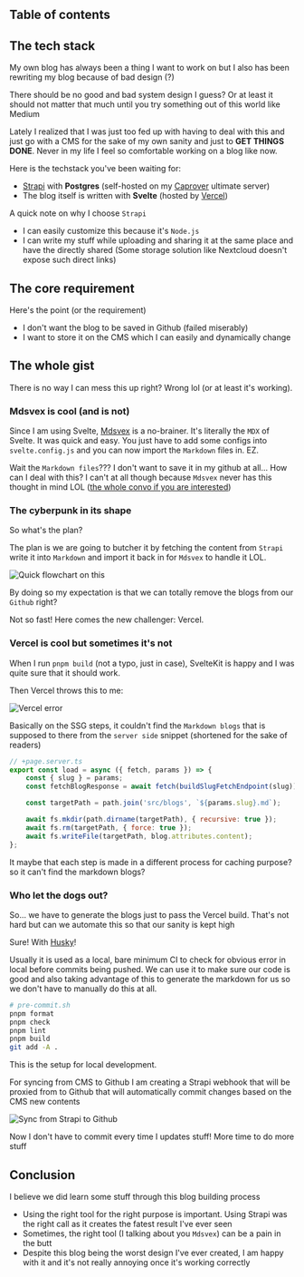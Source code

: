 ## Table of contents

## The tech stack

My own blog has always been a thing I want to work on but I also has been rewriting my blog because of bad design (?)

There should be no good and bad system design I guess? Or at least it should not matter that much until you try something out of this world like Medium

Lately I realized that I was just too fed up with having to deal with this and just go with a CMS for the sake of my own sanity and just to **GET THINGS DONE**. Never in my life I feel so comfortable working on a blog like now.

Here is the techstack you've been waiting for:

- [Strapi](https://strapi.io/) with **Postgres** (self-hosted on my [Caprover](https://caprover.com/) ultimate server)
- The blog itself is written with **Svelte** (hosted by [Vercel](https://vercel.com/lamnguyenkhmt2017))

A quick note on why I choose `Strapi`

- I can easily customize this because it's `Node.js`
- I can write my stuff while uploading and sharing it at the same place and have the directly shared (Some storage solution like Nextcloud doesn't expose such direct links)

## The core requirement

Here's the point (or the requirement)

- I don't want the blog to be saved in Github (failed miserably)
- I want to store it on the CMS which I can easily and dynamically change

## The whole gist

There is no way I can mess this up right? Wrong lol (or at least it's working).

### Mdsvex is cool (and is not)

Since I am using Svelte, [Mdsvex](https://mdsvex.pngwn.io/) is a no-brainer. It's literally the `MDX` of Svelte. It was quick and easy. You just have to add some configs into `svelte.config.js` and you can now import the `Markdown` files in. EZ.

Wait the `Markdown files`??? I don't want to save it in my github at all... How can I deal with this? I can't at all though because `Mdsvex` never has this thought in mind LOL ([the whole convo if you are interested](https://github.com/pngwn/MDsveX/issues/418))

### The cyberpunk in its shape

So what's the plan?

The plan is we are going to butcher it by fetching the content from `Strapi` write it into `Markdown` and import it back in for `Mdsvex` to handle it LOL.

![Quick flowchart on this](https://cms.lamnguyencse17.dev/uploads/blog_processing_1a726c43e7.png)

By doing so my expectation is that we can totally remove the blogs from our `Github` right?

Not so fast! Here comes the new challenger: Vercel.

### Vercel is cool but sometimes it's not

When I run `pnpm build` (not a typo, just in case), SvelteKit is happy and I was quite sure that it should work.

Then Vercel throws this to me:

![Vercel error](https://cms.lamnguyencse17.dev/uploads/vercel_error_6c2da6209d.png)

Basically on the SSG steps, it couldn't find the `Markdown blogs` that is supposed to there from the `server side` snippet (shortened for the sake of readers)

```js
// +page.server.ts
export const load = async ({ fetch, params }) => {
	const { slug } = params;
	const fetchBlogResponse = await fetch(buildSlugFetchEndpoint(slug));

	const targetPath = path.join('src/blogs', `${params.slug}.md`);

	await fs.mkdir(path.dirname(targetPath), { recursive: true });
	await fs.rm(targetPath, { force: true });
	await fs.writeFile(targetPath, blog.attributes.content);
};
```

It maybe that each step is made in a different process for caching purpose? so it can't find the markdown blogs?

### Who let the dogs out?

So... we have to generate the blogs just to pass the Vercel build. That's not hard but can we automate this so that our sanity is kept high

Sure! With [Husky](https://typicode.github.io/husky/)!

Usually it is used as a local, bare minimum CI to check for obvious error in local before commits being pushed. We can use it to make sure our code is good and also taking advantage of this to generate the markdown for us so we don't have to manually do this at all.

```bash
# pre-commit.sh
pnpm format
pnpm check
pnpm lint
pnpm build
git add -A .
```

This is the setup for local development.

For syncing from CMS to Github I am creating a Strapi webhook that will be proxied from to Github that will automatically commit changes based on the CMS new contents

![Sync from Strapi to Github](https://cms.lamnguyencse17.dev/uploads/strapi_sync_github_7343377cd6.png)

Now I don't have to commit every time I updates stuff! More time to do more stuff

## Conclusion

I believe we did learn some stuff through this blog building process

- Using the right tool for the right purpose is important. Using Strapi was the right call as it creates the fatest result I've ever seen
- Sometimes, the right tool (I talking about you `Mdsvex`) can be a pain in the butt
- Despite this blog being the worst design I've ever created, I am happy with it and it's not really annoying once it's working correctly
